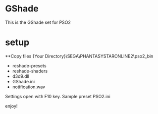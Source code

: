 # GShade
This is the GShade set for PSO2

# setup
**Copy files {Your Directory}\SEGA\PHANTASYSTARONLINE2\pso2_bin
* reshade-presets
* reshade-shaders
* d3d9.dll
* GShade.ini
* notification.wav

Settings open with F10 key.
Sample preset PSO2.ini

enjoy!